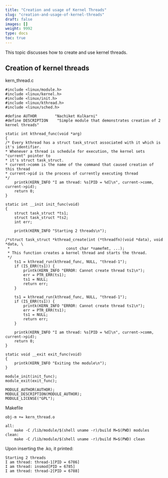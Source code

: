 ```yaml
---
title: "Creation and usage of Kernel Threads"
slug: "creation-and-usage-of-kernel-threads"
draft: false
images: []
weight: 9992
type: docs
toc: true
---
```


This topic discusses how to create and use kernel threads.

## Creation of kernel threads
kern_thread.c

    #include <linux/module.h>
    #include <linux/kernel.h>
    #include <linux/init.h>
    #include <linux/kthread.h>
    #include <linux/sched.h>

    #define AUTHOR        "Nachiket Kulkarni"
    #define DESCRIPTION    "Simple module that demonstrates creation of 2 kernel threads"

    static int kthread_func(void *arg)
    {
    /* Every kthread has a struct task_struct associated with it which is it's identifier.
    * Whenever a thread is schedule for execution, the kernel sets "current" pointer to 
    * it's struct task_struct.
    * current->comm is the name of the command that caused creation of this thread
    * current->pid is the process of currently executing thread 
    */
        printk(KERN_INFO "I am thread: %s[PID = %d]\n", current->comm, current->pid);
        return 0;
    }

    static int __init init_func(void)
    {
        struct task_struct *ts1;
        struct task_struct *ts2;
        int err;
  
        printk(KERN_INFO "Starting 2 threads\n");

    /*struct task_struct *kthread_create(int (*threadfn)(void *data), void *data, \
     *                         const char *namefmt, ...);
     * This function creates a kernel thread and starts the thread.
     */
        ts1 = kthread_run(kthread_func, NULL, "thread-1");
        if (IS_ERR(ts1)) {
            printk(KERN_INFO "ERROR: Cannot create thread ts1\n");
            err = PTR_ERR(ts1);
            ts1 = NULL;
            return err;
        }
    
        ts1 = kthread_run(kthread_func, NULL, "thread-1");
        if (IS_ERR(ts1)) {
            printk(KERN_INFO "ERROR: Cannot create thread ts1\n");
            err = PTR_ERR(ts1);
            ts1 = NULL;
            return err;
        }
    
        printk(KERN_INFO "I am thread: %s[PID = %d]\n", current->comm, current->pid);
        return 0;
    }

    static void __exit exit_func(void)
    {
        printk(KERN_INFO "Exiting the module\n");
    }

    module_init(init_func);
    module_exit(exit_func);

    MODULE_AUTHOR(AUTHOR);
    MODULE_DESCRIPTION(MODULE_AUTHOR);
    MODULE_LICENSE("GPL");

Makefile

    obj-m += kern_thread.o

    all:
        make -C /lib/module/$(shell uname -r)/build M=$(PWD) modules
    clean:
        make -C /lib/module/$(shell uname -r)/build M=$(PWD) clean

Upon inserting the .ko, it printed:

    Starting 2 threads
    I am thread: thread-1[PID = 6786]
    I am thread: insmod[PID = 6785]
    I am thread: thread-2[PID = 6788]



